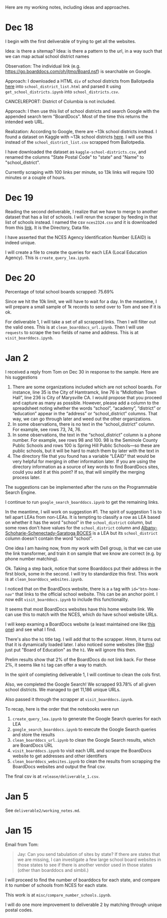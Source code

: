 Here are my working notes, including ideas and approaches.

# Dec 18
I begin with the first deliverable of trying to get all the websites.

Idea: is there a sitemap?
Idea: is there a pattern to the url, in a way such that we can map actual school district names

Observation: The individual link (e.g. https://go.boarddocs.com/oh/jtmo/Board.nsf) is searchable on Google.

Approach: I downloaded a HTML `div` of school districts from Ballotpedia [here](https://ballotpedia.org/List_of_school_districts_in_the_United_States) into `school_district_list.html` and parsed it using `get_school_districts.ipynb` into `school_districts.csv`.

CANCELREPORT: District of Columbia is not included.

Approach: I then use this list of school districts and search Google with the appended search term "BoardDocs". Most of the time this returns the intended web URL.

Realization: According to Google, there are ~13k school districts instead. I found a dataset on Kaggle with ~13k school districts [here](https://www.kaggle.com/datasets/shivd24coder/us-school-districts-census-data). I will use this instead of the `school_district_list.csv` scrapped from Ballotpedia.

I have downloaded the dataset as `kaggle-school-districts.csv`, and renamed the columns "State Postal Code" to "state" and "Name" to "school_district".

Currently scraping with 100 links per minute, so 13k links will require 130 minutes or a couple of hours.

# Dec 19
Reading the second deliverable, I realize that we have to merge to another dataset that has a list of schools. I will rerun the scraper by feeding in that list of schools instead. I named the csv `nces2324.csv` and it is downloaded from this [link](https://nces.ed.gov/ccd/files.asp#Fiscal:2,LevelId:5,SchoolYearId:38,Page:1). It is the Directory, Data file.

I have asserted that the NCES Agency Identification Number (LEAID) is indeed unique.

I will create a file to create the queries for each LEA (Local Education Agency). This is `create_query_lea.ipynb`.

# Dec 20
Percentage of total school boards scrapped: 75.69%

Since we hit the 10k limit, we will have to wait for a day. In the meantime, I will prepare a small sample of 1k records to send over to Tom and see if it is ok.

For deliverable 1, I will take a set of all scrapped links. Then I will filter out the valid ones. This is at `clean_boarddocs_url.ipynb`. Then I will use `requests` to scrape the two fields of name and address. This is at `visit_boarddocs.ipynb`.

# Jan 2
I received a reply from Tom on Dec 30 in response to the sample. Here are his suggestions

1. There are some organizations included which are not school boards.  For instance, line 35 is the City of Hamtramck, line 76 is “Midlothian Town Hall”, line 236 is City of Marysville CA.  I would propose that you proceed and capture as many as possible.  However, please add a column to the spreadsheet noting whether the words “school”, “academy”, “district” or “education” appear in the “address” or “school_district” columns.   That way, we can go through later and weed out the other organizations.
2. In some observations, there is no text in the “school_district” column.   For example, see rows 73, 74, 76. 
3. In some observations, the text in the “school_district” column is a phone number.   For example, see rows 98 and 100.   98 is the Seminole County Public Schools and rows 100 is Spring Hill Public Schools—so these are public schools, but it will be hard to match them by later with the text in
4. The directory file that you found has a variable “LEAID” that would be very helpful for merging in other information later.  If you are using the directory information as a source of key words to find BoardDocs sites, could you add it at this point?   If so, that will simplify the merging process later.

The suggestions can be implemented after the runs on the Programmable Search Engine.

I continue to run `google_search_boarddocs.ipynb` to get the remaining links.

In the meantime, I will work on suggestion #1. The spirit of suggestion 1 is to tell apart LEAs from non-LEAs. It is tempting to classify a row as LEA based on whether it has the word "school" in the `school_district` column, but some rows don't have values for the `school_district` column and [Albany-Schoharie-Schenectady-Saratoga BOCES](https://go.boarddocs.com/ny/crboces/Board.nsf/Public) is a LEA but its `school_district` column doesn't contain the word "school".

One idea I am having now, from my work with Dell group, is that we can use the link transformer, and train it on sample that we know are correct (e.g. by phone number matching).

Ok. Taking a step back, notice that some Boarddocs put their address in the first block, some in the second. I will try to standardize this first. This work is at `clean_boarddocs_websites.ipynb`.

I noticed that on the BoardDocs website, there is a `a` tag with `id="btn-home-nav"` that links to the official school website. This can be an anchor point. I now edit `visit_boarddocs.ipynb` to include this functionality.

It seems that most BoardDocs websites have this home website link. We can use this to match with the NCES, which do have school website URLs.

I will keep examing a BoardDocs website (a least maintained one like [this one](https://go.boarddocs.com/pa/foxc/Board.nsf/Public)) and see what I find.

There's also the `h1` title tag. I will add that to the scrapper. Hmm, it turns out that it is dynamically loaded later. I also noticed some websites (like [this](https://go.boarddocs.com/ia/cbcsd/Board.nsf/Public)) just put "Board of Education" as the `h1`. We will ignore this then.

Prelim results show that 2% of the BoardDocs do not link back. For these 2%, it seems like `h1` tag can offer a way to match.

In the spirit of completing deliverable 1, I will continue to clean the cols first.

Also, we completed the Google Search! We scrapped 93.78% of all given school districts. We managed to get 11,186 unique URLs.

Also passed it through the scrapper at `visit_boarddocs.ipynb`.

To recap, here is the order that the notebooks were run
1. `create_query_lea.ipynb` to generate the Google Search queries for each LEA
2. `google_search_boarddocs.ipynb` to execute the Google Search queries and store the results
3. `clean_boarddocs_url.ipynb` to clean the Google Search results, which are BoardDocs URL
4. `visit_boarddocs.ipynb` to visit each URL and scrape the BoardDocs website to get addresses and other identifiers
5. `clean_boarddocs_websites.ipynb` to clean the results from scrapping the BoardDocs websites and output the final csv.

The final csv is at `release/deliverable_1.csv`.

# Jan 5
See `deliverable2/working_notes.md`.

# Jan 15
Email from Tom:

> Jay:  Can you send tabulation of sites by state?  If there are states that we are missing, I can investigate a few large school board websites in those states to see if there is another vendor used in those states (other than boarddocs and simbli.)

I will proceed to find the number of boarddocs for each state, and compare it to number of schools from NCES for each state.

This work is at `misc/compare_number_schools.ipynb`.

I will do one more improvement to deliverable 2 by matching through unique postal codes.
